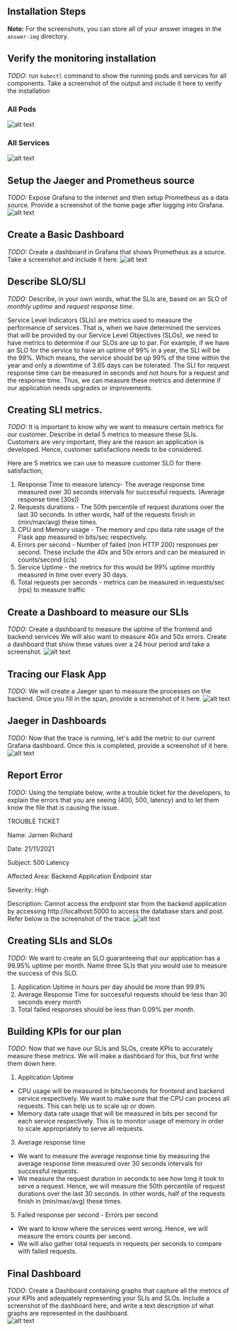 ## Installation Steps


**Note:** For the screenshots, you can store all of your answer images in the `answer-img` directory.
## Verify the monitoring installation
*TODO:* run `kubectl` command to show the running pods and services for all components. Take a screenshot of the output and include it here to verify the installation
### All Pods
![alt text](./answer-img/all_pods.png "All Pods")
### All Services
![alt text](./answer-img/all_services.png "All services")

## Setup the Jaeger and Prometheus source
*TODO:* Expose Grafana to the internet and then setup Prometheus as a data source. Provide a screenshot of the home page after logging into Grafana.
![alt text](./answer-img/grafan-homepage.png "Grafana Homepage")

## Create a Basic Dashboard
*TODO:* Create a dashboard in Grafana that shows Prometheus as a source. Take a screenshot and include it here.
![alt text](./answer-img/grafana-dashboard-prometheus-source.png "Grafana Dashbaord")
## Describe SLO/SLI
*TODO:* Describe, in your own words, what the SLIs are, based on an SLO of *monthly uptime* and *request response time*. 

Service Level Indicators (SLIs) are metrics used to measure the performance of services. That is, when we have determined the services that will be provided by our
Service Level Objectives (SLOs), we need to have metrics to determine if our SLOs are up to par. For example, if we have an SLO for the service to have an uptime of 99% in a year,
the SLI will be the 99%. Which means, the service should be up 99% of the time within the year and only a downtime of 3.65 days can be tolerated. 
The SLI for request response time can be measured in seconds and not hours for a request and the response time. Thus, we can measure these metrics and determine if our application
needs upgrades or improvements.

## Creating SLI metrics.
*TODO:* It is important to know why we want to measure certain metrics for our customer. Describe in detail 5 metrics to measure these SLIs. 
Customers are very important, they are the reason an application is developed. Hence, customer satisfactions needs to be considered. 

Here are 5 metrics we can use to measure customer SLO 
for there satisfaction;
1. Response Time to measure latency- The average response time measured over 30 seconds intervals for successful requests. (Average response time [30s])
2. Requests durations - The 50th percentile of request durations over the last 30 seconds. In other words, half of the requests finish in (min/max/avg) these times.
3. CPU and Memory usage - The memory and cpu data rate usage of the Flask app measured in bits/sec respectively.
4. Errors per second - Number of failed (non HTTP 200) responses per second. These include the 40x and 50x errors and can be measured in counts/second (c/s)
5. Service Uptime - the metrics for this would be 99% uptime monthly measured in time over every 30 days.
6. Total requests per seconds - metrics can be measured in requests/sec (rps) to measure traffic

## Create a Dashboard to measure our SLIs
*TODO:* Create a dashboard to measure the uptime of the frontend and backend services We will also want 
to measure  40x and 50x errors. Create a dashboard that show these values over a 24 hour period and take a screenshot.
![alt text](./answer-img/apps_uptime_downtime.png "Apps Uptime & Downtime Dashboards")

## Tracing our Flask App
*TODO:*  We will create a Jaeger span to measure the processes on the backend. Once you fill in the span, provide a screenshot of it here.
![alt text](./answer-img/jaeger-backend-span.png "Backend-app Span")

## Jaeger in Dashboards
*TODO:* Now that the trace is running, let's add the metric to our current Grafana dashboard. Once this is completed, provide a screenshot of it here.
![alt text](./answer-img/grafana-local-deployments-dashboard.png "Grafana Local Deployments Dashboard")
## Report Error
*TODO:* Using the template below, write a trouble ticket for the developers, to explain the errors that you are seeing (400, 500, latency) and to let them know the file that 
is causing the issue.

TROUBLE TICKET

Name: Jarnen Richard

Date: 21/11/2021

Subject: 500 Latency

Affected Area: Backend Application Endpoint star

Severity: High

Description: Cannot access the endpoint star from the backend application by accessing http://localhost:5000 to access the database stars and post. Refer below is the screenshot of the trace.
![alt text](./answer-img/history_trace_trouble_ticket.png "Star endpoint trace")

## Creating SLIs and SLOs
*TODO:* We want to create an SLO guaranteeing that our application has a 99.95% uptime per month. Name three SLIs that you would use to measure the success of this SLO.
1. Application Uptime in hours per day should be more than 99.9%
2. Average Response Time for successful requests should be less than 30 seconds every month
3. Total failed responses should be less than 0.09% per month. 
## Building KPIs for our plan
*TODO*: Now that we have our SLIs and SLOs, create KPIs to accurately measure these metrics. We will make a dashboard for this, but first write them down here.
1. Application Uptime
- CPU usage will be measured in bits/seconds for frontend and backend service respectively. We want to make sure that the CPU can process all requests. This can help us to scale up or down.
- Memory data rate usage that will be measured in bits per second for each service respectively. This is to monitor usage of memory in order to scale appropriately to serve all requests.
3. Average response time 
- We want to measure the average response time by measuring the average response time measured over 30 seconds intervals for successful requests.
- We measure the request duration in seconds to see how long it took to serve a request. Hence, we will measure the 50th percentile of request durations over the last 30 seconds. In other words, half of the requests finish in (min/max/avg) these times.
5. Failed response per second - Errors per second
- We want to know where the services went wrong. Hence, we will measure the errors counts per second.
- We will also gather total requests in requests per seconds to compare with failed requests.
## Final Dashboard
*TODO*: Create a Dashboard containing graphs that capture all the metrics of your KPIs and adequately representing your SLIs and SLOs. Include a screenshot of the dashboard here, and write a text description of what graphs are represented in the dashboard.  
![alt text](./answer-img/kpi_dashboard_description.png "KPI Dashbaord")
